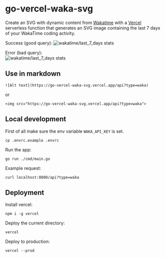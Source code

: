 # go-vercel-waka-svg
Create an SVG with dynamic content from [Wakatime](https://wakatime.com/) with a [Vercel](https://vercel.com/) serverless function that generates an SVG image containing the last 7 days of your WakaTime coding activity.

Success (good query):
![wakatime/last_7_days stats](https://go-vercel-waka-svg.vercel.app/api?type=waka)

Error (bad query):  
![wakatime/last_7_days stats](https://go-vercel-waka-svg.vercel.app/api?type=whattype)

## Use in markdown
```
![Alt text](https://go-vercel-waka-svg.vercel.app/api?type=waka)
```
or
```
<img src="https://go-vercel-waka-svg.vercel.app/api?type=waka">
```

## Local development
First of all make sure the env variable `WAKA_API_KEY` is set.
```
cp .envrc.example .envrc
```

Run the app:
```
go run ./cmd/main.go
```

Example request:
```
curl localhost:8080/api?type=waka
```

## Deployment
Install vercel:
```
npm i -g vercel
```

Deploy the current directory:
```
vercel
```

Deploy to production:
```
vercel --prod
```
